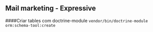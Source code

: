 ## Mail marketing - Expressive

####Criar tables com doctrine-module
`vendor/bin/doctrine-module orm:schema-tool:create`

